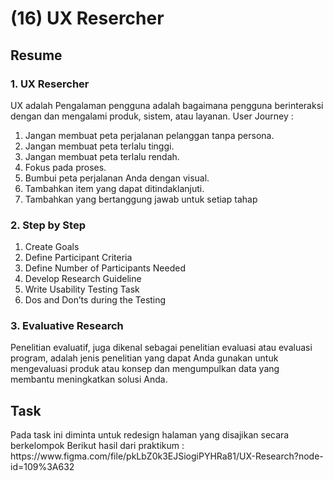 <h1>(16) UX Resercher</h1>

<h2>Resume</h2>
<h3>1.  UX Resercher</h3>
    <p>UX adalah Pengalaman pengguna adalah bagaimana pengguna berinteraksi dengan dan mengalami produk, sistem, atau layanan. User Journey :</p>
    <ol>
        <li>Jangan membuat peta perjalanan pelanggan tanpa persona.</li>
        <li>Jangan membuat peta terlalu tinggi.</li>
        <li>Jangan membuat peta terlalu rendah.</li>
        <li>Fokus pada proses.</li>
        <li>Bumbui peta perjalanan Anda dengan visual.</li>
        <li>Tambahkan item yang dapat ditindaklanjuti.</li>
        <li>Tambahkan yang bertanggung jawab untuk setiap tahap</li>
    </ol>
<h3>2. Step by Step</h3>
    <ol>
        <li>Create Goals</li>
        <li>Define Participant Criteria</li>
        <li>Define Number of Participants Needed</li>
        <li>Develop Research Guideline</li>
        <li>Write Usability Testing Task</li>
        <li>Dos and Don’ts during the Testing</li>
    </ol>
<h3>3. Evaluative Research</h3>
    <p>
    Penelitian evaluatif, juga dikenal sebagai penelitian evaluasi atau evaluasi program, adalah jenis penelitian yang dapat Anda gunakan untuk mengevaluasi produk atau konsep dan mengumpulkan data yang membantu meningkatkan solusi Anda.
    </p>

<h2>Task</h2>
<p>
    Pada task ini diminta untuk redesign halaman yang disajikan secara berkelompok
    Berikut hasil dari praktikum :
    https://www.figma.com/file/pkLbZ0k3EJSiogiPYHRa81/UX-Research?node-id=109%3A632
</p>
